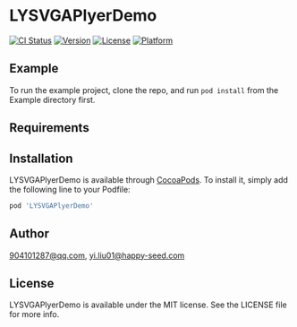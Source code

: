 # LYSVGAPlyerDemo

[![CI Status](https://img.shields.io/travis/904101287@qq.com/LYSVGAPlyerDemo.svg?style=flat)](https://travis-ci.org/904101287@qq.com/LYSVGAPlyerDemo)
[![Version](https://img.shields.io/cocoapods/v/LYSVGAPlyerDemo.svg?style=flat)](https://cocoapods.org/pods/LYSVGAPlyerDemo)
[![License](https://img.shields.io/cocoapods/l/LYSVGAPlyerDemo.svg?style=flat)](https://cocoapods.org/pods/LYSVGAPlyerDemo)
[![Platform](https://img.shields.io/cocoapods/p/LYSVGAPlyerDemo.svg?style=flat)](https://cocoapods.org/pods/LYSVGAPlyerDemo)

## Example

To run the example project, clone the repo, and run `pod install` from the Example directory first.

## Requirements

## Installation

LYSVGAPlyerDemo is available through [CocoaPods](https://cocoapods.org). To install
it, simply add the following line to your Podfile:

```ruby
pod 'LYSVGAPlyerDemo'
```

## Author

904101287@qq.com, yi.liu01@happy-seed.com

## License

LYSVGAPlyerDemo is available under the MIT license. See the LICENSE file for more info.
